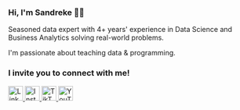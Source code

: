 ### Hi, I'm Sandreke 👨‍💻

Seasoned data expert with 4+ years' experience in Data Science and Business Analytics solving real-world problems.

I'm passionate about teaching data & programming.
<!--
**Sandreke/Sandreke** is a ✨ _special_ ✨ repository because its `README.md` (this file) appears on your GitHub profile.

Here are some ideas to get you started:

- 🔭 I’m currently working on ...
- 🌱 I’m currently learning ...
- 👯 I’m looking to collaborate on ...
- 🤔 I’m looking for help with ...
- 💬 Ask me about ...
- 📫 How to reach me: ...
- 😄 Pronouns: ...
- ⚡ Fun fact: ...
-->
### I invite you to connect with me!
<a href="https://www.linkedin.com/in/sandroagama/" target="_blank" rel="nofollow">
    <img src="https://user-images.githubusercontent.com/64377961/171752276-9ee0d0b7-e6b9-4790-9b66-a51cff145566.png" alt="LinkedIn" width="30px" height="30px" />
</a>
<a href="https://instagram.com/sandreke99" target="_blank" rel="nofollow">
    <img src="https://user-images.githubusercontent.com/64377961/171752270-01eb1246-3961-4055-8053-2a9786f8cc66.png" alt="Instagram" width="30px" height="30px" />
</a>
<a href="https://www.tiktok.com/@sandreke99" target="_blank" rel="nofollow">
    <img src="https://user-images.githubusercontent.com/64377961/171752266-0c45d704-55fa-4759-aee5-01d3395de134.png" alt="TikTok" width="30px" height="30px" />
</a>
<a href="https://www.youtube.com/channel/UC8lqNrzucZD-tbdbJu-zHmw/videos" target="_blank" rel="nofollow">
    <img src="https://user-images.githubusercontent.com/64377961/171752486-93ceb98b-f307-4c8f-9c6a-c4d5302f57f9.png" alt="YouTube" width="30px" height="30px" />
</a>
